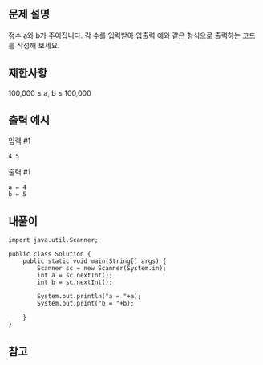 ## 문제 설명
정수 a와 b가 주어집니다. 각 수를 입력받아 입출력 예와 같은 형식으로 출력하는 코드를 작성해 보세요.


## 제한사항
100,000 ≤ a, b ≤ 100,000
## 출력 예시
입력 #1
```
4 5
```
출력 #1
```
a = 4
b = 5
```


## 내풀이
```
import java.util.Scanner;

public class Solution {
    public static void main(String[] args) {
        Scanner sc = new Scanner(System.in);
        int a = sc.nextInt();
        int b = sc.nextInt();

        System.out.println("a = "+a);
        System.out.print("b = "+b);
        
    }
}
```

## 참고
